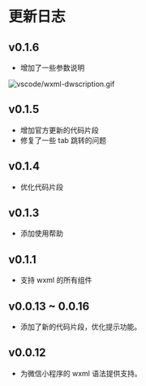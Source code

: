# 更新日志

## v0.1.6

- 增加了一些参数说明

![vscode/wxml-dwscription.gif](http://oaz5uxplb.bkt.clouddn.com/vscode/wxml-dwscription.gif)

## v0.1.5

- 增加官方更新的代码片段
- 修复了一些 tab 跳转的问题

## v0.1.4

- 优化代码片段

## v0.1.3

- 添加使用帮助

## v0.1.1

- 支持 wxml 的所有组件

## v0.0.13 ~ 0.0.16

- 添加了新的代码片段，优化提示功能。

## v0.0.12

- 为微信小程序的 wxml 语法提供支持。
